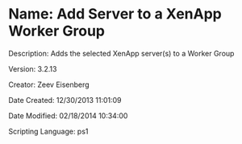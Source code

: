 ﻿# Name: Add Server to a XenApp Worker Group

Description: Adds the selected XenApp server(s) to a Worker Group

Version: 3.2.13

Creator: Zeev Eisenberg

Date Created: 12/30/2013 11:01:09

Date Modified: 02/18/2014 10:34:00

Scripting Language: ps1

